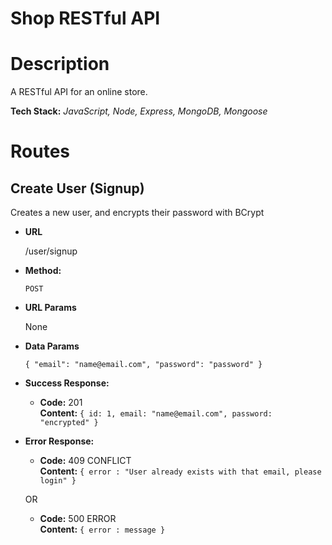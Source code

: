# Shop RESTful API 

# Description

A RESTful API for an online store.

**Tech Stack:** *JavaScript, Node, Express, MongoDB, Mongoose*

# Routes 

## Create User (Signup)

Creates a new user, and encrypts their password with BCrypt

* **URL**

  /user/signup

* **Method:**

  `POST`
  
*  **URL Params**

   None

* **Data Params**

  `{ "email": "name@email.com", "password": "password" }`

* **Success Response:**

  * **Code:** 201 <br />
    **Content:** `{ id: 1, email: "name@email.com", password: "encrypted" }`
 
* **Error Response:**

  * **Code:** 409 CONFLICT <br />
    **Content:** `{ error : "User already exists with that email, please login" }`

  OR

  * **Code:** 500 ERROR <br />
    **Content:** `{ error : message }`
